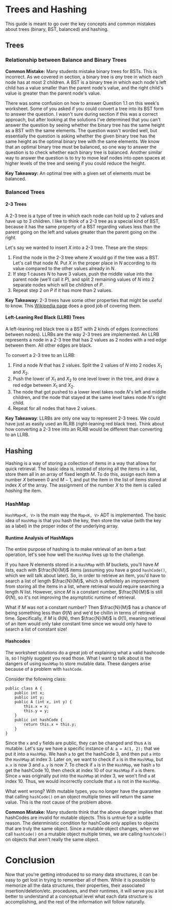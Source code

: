 ﻿# Trees and Hashing
This guide is meant to go over the key concepts and common mistakes about trees (binary, BST, balanced) and hashing.

## Trees
### Relationship between Balance and Binary Trees
**Common Mistake:** Many students mistake binary trees for BSTs. This is incorrect. As we covered in section, a binary tree is _any_ tree in which each node has at most 2 children. A BST is a binary tree in which each node's left child has a value smaller than the parent node's value, and the right child's value is greater than the parent node's value.

There was some confusion on how to answer Question 1.1 on this week's worksheet. Some of you asked if you could convert a tree into its BST form to answer the question. I wasn't sure during section if this was a correct approach, but after looking at the solutions I've determined that you can't answer the question by seeing whether the binary tree has the same height as a BST with the same elements. The question wasn't worded well, but essentially the question is asking whether the given binary tree has the same height as the optimal binary tree with the same elements. We know that an optimal binary tree must be balanced, so one way to answer the question is to check whether each binary tree is balanced. Another similar way to answer the question is to try to move leaf nodes into open spaces at higher levels of the tree and seeing if you could reduce the height.

**Key Takeaway:** An optimal tree with a given set of elements must be balanced.

### Balanced Trees
#### 2-3 Trees
A 2-3 tree is a type of tree in which each node can hold up to 2 values and have up to 3 children. I like to think of a 2-3 tree as a special kind of BST, because it has the same property of a BST regarding values less than the parent going on the left and values greater than the parent going on the right.

Let's say we wanted to insert $X$ into a 2-3 tree. These are the steps:
1. Find the node in the 2-3 tree where $X$ would go if the tree was a BST. Let's call that node $N$. Put $X$ in the proper place in $N$ according to its value compared to the other values already in $N$.
2. If step 1 causes $N$ to have 3 values, push the middle value into the parent node (we'll call it $P$), and split 2 remaining values of $N$ into 2 separate nodes which will be children of $P$.
3. Repeat step 2 on $P$ if it has more than 2 values.

**Key Takeaway:** 2-3 trees have some other properties that might be useful to know. This [Wikipedia page](https://en.wikipedia.org/wiki/2%E2%80%933_tree) does a good job of covering them.

#### Left-Leaning Red Black (LLRB) Trees
A left-leaning red black tree is a BST with 2 kinds of edges (connections between nodes). LLRBs are the way 2-3 trees are implemented. An LLRB represents a node in a 2-3 tree that has 2 values as 2 nodes with a red edge between them. All other edges are black.

To convert a 2-3 tree to an LLRB:
1. Find a node $N$ that has 2 values. Split the 2 values of $N$ into 2 nodes $X_1$ and $X_2$.
2. Push the lower of $X_1$ and $X_2$ to one level lower in the tree, and draw a red edge between $X_1$ and $X_2$.
3. The node that got pushed to a lower level takes node $N$'s left and middle children, and the node that stayed at the same level takes node $N$'s right child.
4. Repeat for all nodes that have 2 values.

**Key Takeaway**: LLRBs are only one way to represent 2-3 trees. We could have just as easily used an RLRB (right-leaning red black tree). Think about how converting a 2-3 tree into an RLRB would be different than converting to an LLRB.

## Hashing
Hashing is a way of storing a collection of items in a way that allows for quick retrieval. The basic idea is, instead of storing all the items in a list, store them all in an array of fixed length $M$. To do this, assign each item a number $X$ between $0$ and $M-1$, and put the item in the list of items stored at index $X$ of the array. The assignment of the number $X$ to the item is called _hashing_ the item.

### HashMap
`HashMap<K, V>` is the main way the `Map<K, V>` ADT is implemented. The basic idea of `HashMap` is that you hash the key, then store the value (with the key as a label) in the proper index of the underlying array.

#### Runtime Analysis of HashMaps
The entire purpose of hashing is to make retrieval of an item a fast operation, let's see how well the `HashMap` lives up to the challenge.

If you have $N$ elements stored in a `HashMap` with $M$ buckets, you'll have $M$ lists, each with $\frac{N}{M}$ items (assuming you have a good `hashCode()`, which we will talk about later). So, in order to retrieve an item, you'd have to search a list of length $\frac{N}{M}$, which is definitely an improvement from storing all the items in a list, where retrieval would require searching a length $N$ list. However, since $M$ is a constant number, $\frac{N}{M}$ is still $\Theta(N)$, so it's not improving the asymptotic runtime of retrieval.

What if $M$ was not a constant number? Then $\frac{N}{M}$ has a chance of being something less than $\Theta(N)$ and we'd be chillin in terms of retrieval time. Specifically, if $M$ is $\Theta(N)$, then $\frac{N}{M}$ is $\Theta(1)$, meaning retrieval of an item would only take constant time since we would only have to search a list of constant size!
 
#### Hashcodes
The worksheet solutions do a great job of explaining what a valid hashcode is, so I highly suggest you read those. What I want to talk about is the dangers of using `HashMap` to store mutable data. These dangers arise because of a problem with `hashCode`.

Consider the following class:
```
public class A {
	public int x;
	public int y;
	public A (int x, int y) {
		this.x = x;
		this.y = y;
	}
	public int hashCode {
		return this.x + this.y;
	}
}
```

Since the `x` and `y` fields are public, they can be changed and thus `A` is mutable. Let's say we have a specific instance of `A`: `a = A(1, 2);` that we put it into a `HashMap`. We hash `a` to get the hashCode $3$, and then put `a` into the `HashMap` at index $3$. Later on, we want to check if `a` is in the `HashMap`, but `a.x` is now $3$ and `a.y` is now $7$. To check if `a` is in the `HashMap`, we hash `a` to get the hashCode $10$, then check at index $10$ of our `HashMap` if `a` is there. Since `a` was originally put into the `HashMap` at index $3$, we won't find `a` at index $10$. Thus, we would incorrectly conclude that `a` is not in the `HashMap`.

What went wrong? With mutable types, you no longer have the guarantee that calling `hashCode()` on an object multiple times will return the same value. This is the root cause of the problem above.

**Common Mistake:** Many students think that the above danger implies that hashCodes are invalid for mutable objects. This is untrue for a subtle reason. The deterministic condition for hashCode only applies to objects that are truly the same object. Since a mutable object changes, when we call `hashCode()` on a mutable object multiple times, we are calling `hashCode()` on objects that aren't really the same object. 

# Conclusion
Now that you're getting introduced to so many data structures, it can be easy to get lost in trying to remember all of them. While it is possible to memorize all the data structures, their properties, their associated insertion/deletion/etc. procedures, and their runtimes, it will serve you a lot better to understand at a conceptual level what each data structure is accomplishing, and the rest of the information will follow naturally. 
